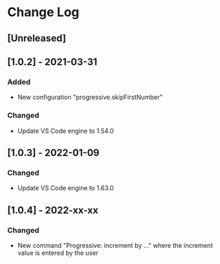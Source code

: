 # Change Log

## [Unreleased]

## [1.0.2] - 2021-03-31
### Added
- New configuration "progressive.skipFirstNumber"
### Changed
- Update VS Code engine to 1.54.0

## [1.0.3] - 2022-01-09
### Changed
- Update VS Code engine to 1.63.0

## [1.0.4] - 2022-xx-xx
### Changed
- New command "Progressive: increment by ..." where the increment value is entered by the user
